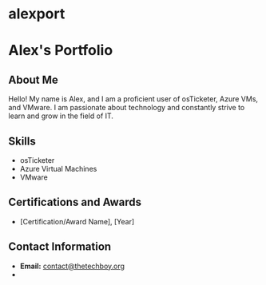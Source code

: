 # alexport
# Alex's Portfolio

## About Me
Hello! My name is Alex, and I am a proficient user of osTicketer, Azure VMs, and VMware. I am passionate about technology and constantly strive to learn and grow in the field of IT.

## Skills
- osTicketer
- Azure Virtual Machines
- VMware

## Certifications and Awards
- [Certification/Award Name], [Year]

## Contact Information
- **Email:** contact@thetechboy.org
-
